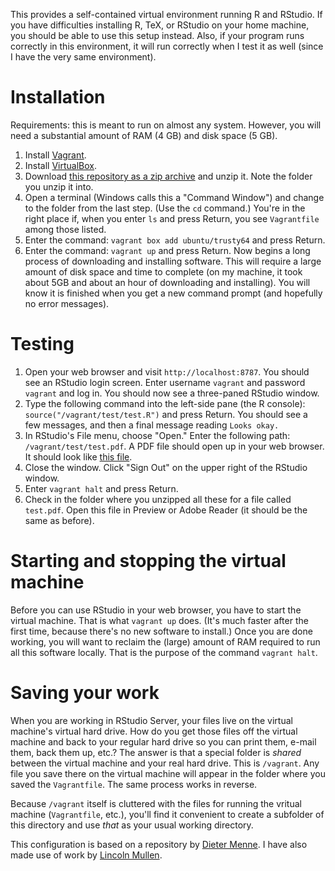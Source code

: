 This provides a self-contained virtual environment running R and RStudio. If you have difficulties installing R, TeX, or RStudio on your home machine, you should be able to use this setup instead. Also, if your program runs correctly in this environment, it will run correctly when I test it as well (since I have the very same environment). 

# Installation

Requirements: this is meant to run on almost any system. However, you will need a substantial amount of RAM (4 GB) and disk space (5 GB).

1. Install [Vagrant](https://www.vagrantup.com/downloads).
2. Install [VirtualBox](https://www.virtualbox.org/wiki/Downloads).
3. Download [this repository as a zip archive](https://github.com/agoldst/litdata-vagrant/archive/master.zip) and unzip it. Note the folder you unzip it into.
4. Open a terminal (Windows calls this a "Command Window") and change to the folder from the last step. (Use the `cd` command.) You're in the right place if, when you enter `ls` and press Return, you see `Vagrantfile` among those listed.
5. Enter the command: `vagrant box add ubuntu/trusty64` and press Return.
6. Enter the command: `vagrant up` and press Return. Now begins a long process of downloading and installing software. This will require a large amount of disk space and time to complete (on my machine, it took about 5GB and about an hour of downloading and installing). You will know it is finished when you get a new command prompt (and hopefully no error messages).


# Testing

1. Open your web browser and visit `http://localhost:8787`. You should see an RStudio login screen. Enter username `vagrant` and password `vagrant` and log in. You should now see a three-paned RStudio window.
1. Type the following command into the left-side pane (the R console): `source("/vagrant/test/test.R")` and press Return. You should see a few messages, and then a final message reading `Looks okay.`
1. In RStudio's File menu, choose "Open." Enter the following path: `/vagrant/test/test.pdf`. A PDF file should open up in your web browser. It should look like [this file](http://www.rci.rutgers.edu/~ag978/litdata/test-vagrant.pdf).
1. Close the window. Click "Sign Out" on the upper right of the RStudio window.
1. Enter `vagrant halt` and press Return.
1. Check in the folder where you unzipped all these for a file called `test.pdf`. Open this file in Preview or Adobe Reader (it should be the same as before).

# Starting and stopping the virtual machine

Before you can use RStudio in your web browser, you have to start the virtual machine. That is what `vagrant up` does. (It's much faster after the first time, because there's no new software to install.) Once you are done working, you will want to reclaim the (large) amount of RAM required to run all this software locally. That is the purpose of the command `vagrant halt`.

# Saving your work

When you are working in RStudio Server, your files live on the virtual machine's virtual hard drive. How do you get those files off the virtual machine and back to your regular hard drive so you can print them, e-mail them, back them up, etc.? The answer is that a special folder is *shared* between the virtual machine and your real hard drive. This is `/vagrant`. Any file you save there on the virtual machine will appear in the folder where you saved the `Vagrantfile`. The same process works in reverse.

Because `/vagrant` itself is cluttered with the files for running the vritual machine (`Vagrantfile`, etc.), you'll find it convenient to create a subfolder of this directory and use *that* as your usual working directory.

This configuration is based on a repository by [Dieter Menne](https://bitbucket.org/dmenne/rstudio-shiny-server-on-ubuntu). I have also made use of work by [Lincoln Mullen](https://github.com/lmullen/vagrant-r-dev/).
